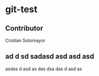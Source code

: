 # git-test

## Contributor

Cristian Sotomayor


ad
d
sd
sadasd
asd
asd
asd
---------------
asdas
d
asd
as
das
dsa
das
d
asd
as